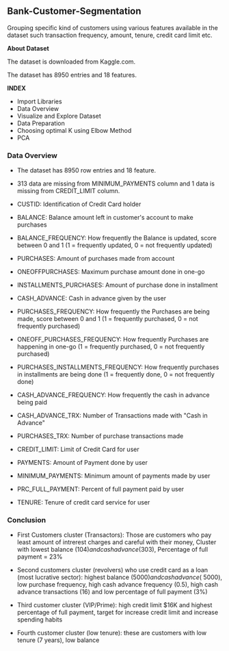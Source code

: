 ## Bank-Customer-Segmentation

Grouping specific kind of customers using various features available in the dataset such transaction frequency, amount, tenure, credit card limit etc.

**About Dataset**

The dataset is downloaded from Kaggle.com. 

The dataset has 8950 entries and 18 features.

**INDEX**

* Import Libraries
* Data Overview
* Visualize and Explore Dataset
* Data Preparation
* Choosing optimal K using Elbow Method
* PCA

### Data Overview

* The dataset has 8950 row entries and 18 feature.
* 313 data are missing from MINIMUM_PAYMENTS column and 1 data is missing from CREDIT_LIMIT column.

* CUSTID: Identification of Credit Card holder 
* BALANCE: Balance amount left in customer's account to make purchases
* BALANCE_FREQUENCY: How frequently the Balance is updated, score between 0 and 1 (1 = frequently updated, 0 = not frequently updated)
* PURCHASES: Amount of purchases made from account
* ONEOFFPURCHASES: Maximum purchase amount done in one-go
* INSTALLMENTS_PURCHASES: Amount of purchase done in installment
* CASH_ADVANCE: Cash in advance given by the user
* PURCHASES_FREQUENCY: How frequently the Purchases are being made, score between 0 and 1 (1 = frequently purchased, 0 = not frequently purchased)
* ONEOFF_PURCHASES_FREQUENCY: How frequently Purchases are happening in one-go (1 = frequently purchased, 0 = not frequently purchased)
* PURCHASES_INSTALLMENTS_FREQUENCY: How frequently purchases in installments are being done (1 = frequently done, 0 = not frequently done)
* CASH_ADVANCE_FREQUENCY: How frequently the cash in advance being paid
* CASH_ADVANCE_TRX: Number of Transactions made with "Cash in Advance"
* PURCHASES_TRX: Number of purchase transactions made
* CREDIT_LIMIT: Limit of Credit Card for user
* PAYMENTS: Amount of Payment done by user
* MINIMUM_PAYMENTS: Minimum amount of payments made by user  
* PRC_FULL_PAYMENT: Percent of full payment paid by user
* TENURE: Tenure of credit card service for user

### Conclusion
* First Customers cluster (Transactors): Those are customers who pay least amount of intrerest charges and careful with their money, Cluster with lowest balance ($104) and cash advance ($303), Percentage of full payment = 23%

* Second customers cluster (revolvers) who use credit card as a loan (most lucrative sector): highest balance ($5000) and cash advance (~$5000), low purchase frequency, high cash advance frequency (0.5), high cash advance transactions (16) and low percentage of full payment (3%)

* Third customer cluster (VIP/Prime): high credit limit $16K and highest percentage of full payment, target for increase credit limit and increase spending habits

* Fourth customer cluster (low tenure): these are customers with low tenure (7 years), low balance 


